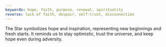 ```yaml
---
keywords: hope, faith, purpose, renewal, spirituality
reverse: lack of faith, despair, self-trust, disconnection
---
```


The Star symbolizes hope and inspiration, representing new beginnings and fresh starts. It reminds us to stay optimistic, trust the universe, and keep hope even during adversity.
